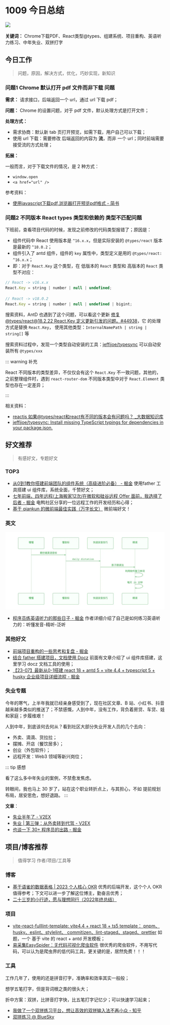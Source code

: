 
# 1009 今日总结


![](http://h2.ioliu.cn/bing/FremontPetroglyph_ZH-CN5736573545_1920x1080.jpg)

**关键词：** Chrome下载PDF、React类型@types、组建系统、项目重构、英语听力练习、中年失业、双拼打字


## 今日工作
> 问题，原因，解决方式，优化，巧妙实现，新知识

### 问题1 Chrome 默认打开 pdf 文件而非下载 问题

**需求：** 请求接口，后端返回一个 url，通过 url 下载 pdf；

**问题：** Chrome 的设置问题，对于 pdf 文件，默认处理方式是打开文件；

**处理方式：**

- 需求协商：默认新 tab 页打开预览，如需下载，用户自己可以下载；
- 使用 url 下载：需要修改 后端返回的内容为 **流**，而非 一个 url；同时前端需要接受流的方式处理；

**拓展：**

一般而言，对于下载文件的情况，是 2 种方式：

- `window.open`
- `<a href="url" />`

参考资料：

- [使用javascript下载pdf,浏览器打开预览pdf格式 - 简书](https://www.jianshu.com/p/03889f351718)


### 问题2 不同版本 React types 类型和依赖的 类型不匹配问题

下班前，查看项目代码的时候，发现之前修改的代码类型报错了；原因是：

- 组件代码中 React 使用版本是 `^16.x.x`，但是实际安装的 `@types/react` 版本是最新的 `^18.0.2`；
- 组件引入了 antd 组件，组件的 `key` 属性中，类型定义是用的 `@types/react: ^16.x.x`；
- 即：对于 `React.Key` 这个类型，在 低版本的 `React` 类型和 高版本的 `React` 类型不对应：

```ts
// React -> v16.x.x
React.Key = string | number | null | undefined;

// React -> v18.0.2
React.Key = string | number | null | undefined | bigint;
```

搜索资料，AntD 也遇到了这个问题，可以看这个更新 [修复 @types/react@18.2.22 React.Key 定义更新引发的问题。#44938](https://github.com/ant-design/ant-design/pull/44938)，它 的处理方式是替换 `React.Key`， 使用其他类型：`InternalNamePath | string | string[]` 等


搜索资料过程中，发现一个类型自动安装的工具：[jeffijoe/typesync](https://github.com/jeffijoe/typesync) 可以自动安装所有 `@types/xxx`

::: warning 补充

React 不同版本的类型差异，不仅仅会有这个 `React.Key` 不一致问题，其他的，之前整理组件时，遇到 `react-router-dom` 不同版本类型中对于 `React.Element` 类型也存在一定差异；

:::

相关资料：

- [reactjs 如果@types/react和react有不同的版本会有问题吗？ _大数据知识库](https://www.saoniuhuo.com/question/detail-2433652.html)
- [jeffijoe/typesync: Install missing TypeScript typings for dependencies in your package.json.](https://github.com/jeffijoe/typesync)


## 好文推荐
> 有感好文，专题好文

### TOP3

- [从0到1教你搭建前端团队的组件系统（高级进阶必备） - 掘金](https://juejin.cn/post/6844904068431740936) 使用father 工具搭建 ui 组件库，系统全面，千赞好文；
- [七年前端，四年远程/上海搬家12次/在微软和硅谷远程 Offer 面前，我选择了后者 - 掘金](https://juejin.cn/post/7282951856513843241) 电鸭社区分享的一位远程工作的开发经历和心得；
- [基于 qiankun 的微前端最佳实践（万字长文）](https://github.com/a1029563229/blogs/blob/master/BestPractices/qiankun/Start.md) 微前端好文！

### 英文

![](./imgs/english-listening.png)
- [程序员练英语听力的那些日子 - 掘金](https://juejin.cn/post/6844903860692058126) 作者详细介绍了自己是如何练习英语听力的：听懂发音-精听-泛听

### 其他好文

- [前端项目重构的一些思考和复盘 - 掘金](https://juejin.cn/post/7204471695544369207)
- [结合 father 搭建项目，文档使用 Docz](https://www.docz.site/) 前面有文章介绍了 ui 组件库搭建，这里学习 docz 文档工具的使用；
- [【23-07】最新从0-1搭建 react 18 + antd 5 + vite 4.4 + typescript 5 + husky 企业级项目详细流程 - 掘金](https://juejin.cn/post/7260526125847838757#heading-21)

### 失业专题

今年的寒气，上半年我就已经亲身感受到了，现在社区文章、B 站、小红书、抖音 越来越多类似的推送了；不禁感慨，人到中年，没有工作，背负着房贷、车贷、娃和家庭；步履维艰！

人到中年，到底该何去何从？看到社区大部分失业开发人员的几个去向：

- 外卖、滴滴、货拉拉；
- 摆摊、开店（餐饮居多）；
- 创业（外包软件）；
- 远程开发：Web3 领域等新兴岗位；

::: tip 感想

看了这么多中年失业的案例，不禁愈发焦虑。

转眼间，我也马上 30 岁了，站在这个职业转折点上，与其担心，不如 提前规划布局，居安思危，想好退路。
:::

**文章**：

- [失业半年了 - V2EX](https://www.v2ex.com/t/980089#reply32)
- [失业 | 第三弹：从外卖转到代驾 - V2EX](https://www.v2ex.com/t/956789)
- [也谈一下 30+ 程序员的出路 - 掘金](https://juejin.cn/post/7287020579831267362)

## 项目/博客推荐
> 值得学习 作者/项目/工具等

### 博客

- [基于语雀的数据表格 | 2023 个人核心 OKR](https://www.yuque.com/ideal-20/thought/bqw6gkidwzdr3tzd) 优秀的后端开发，这个个人 OKR 值得参考；下文可以进一步了解这位博主，勤奋且优秀；
- [二十三岁的小行迹，愿与理想同行（2022年终总结）](https://www.yuque.com/ideal-20/thought/gglg96vg1krzwuo4)
### 项目

- [vite-react-fulllint-template: vite4.4 + react 18 + ts5 template： pnpm、husky、eslint、stylelint、 commitizen、lint-staged、staged、prettier](https://github.com/Pursue-LLL/vite-react-fulllint-template) 如题，一个 基于 vite 的 react + antd 开发模板；
- [易采集EasySpider：无代码可视化爬虫软件](https://www.easyspider.cn/) 很优秀的爬虫软件，不用写代码，可以认为是爬虫界的低代码工具，更关键的是，居然免费！！！

### 工具

工作几年了，使用的还是拼音打字，准确率和效率其实一般般；

想学五笔打字，但是背词根之类的很头大；

折中方案：双拼，比拼音打字快，比五笔打字记忆少；可以快速学习起来；

- [我做了一个双拼练习平台，想让高效的双拼输入法不再小众 - 知乎](https://zhuanlan.zhihu.com/p/32977956)
- [双拼练习 @ BlueSky](https://api.ihint.me/shuang/)